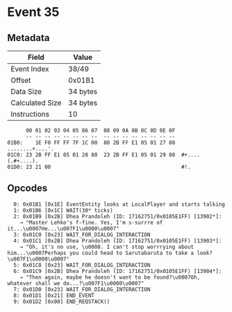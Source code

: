 # Event 35

## Metadata

| Field           | Value    |
|-----------------|----------|
| Event Index     | 38/49    |
| Offset          | 0x01B1   |
| Data Size       | 34 bytes |
| Calculated Size | 34 bytes |
| Instructions    | 10       |

```
      00 01 02 03 04 05 06 07  08 09 0A 0B 0C 0D 0E 0F
      -- -- -- -- -- -- -- --  -- -- -- -- -- -- -- --
01B0:    1E F0 FF FF 7F 1C 00  80 2B FF E1 05 01 27 80   ........+....'.
01C0: 23 2B FF E1 05 01 28 80  23 2B FF E1 05 01 29 80  #+....(.#+....).
01D0: 23 21 00                                          #!.             
```

## Opcodes

```
  0: 0x01B1 [0x1E] EventEntity looks at LocalPlayer and starts talking
  1: 0x01B6 [0x1C] WAIT(30* ticks)
  2: 0x01B9 [0x2B] Dhea Prandoleh (ID: 17162751/0x0105E1FF) [13902*]:
    → "Master Lehko's f-fine. Yes, I'm s-surrre of it...\u0007He...\u007F1\u0000\u0007"
  3: 0x01C0 [0x23] WAIT_FOR_DIALOG_INTERACTION
  4: 0x01C1 [0x2B] Dhea Prandoleh (ID: 17162751/0x0105E1FF) [13903*]:
    → "Oh, it's no use, \u0008. I can't stop worrrying about him...\u0007Perhaps you could head to Sarutabaruta to take a look?\u007F1\u0000\u0007"
  5: 0x01C8 [0x23] WAIT_FOR_DIALOG_INTERACTION
  6: 0x01C9 [0x2B] Dhea Prandoleh (ID: 17162751/0x0105E1FF) [13904*]:
    → "Then again, maybe he doesn't want to be found?\u0007Oh, whatever shall we do...?\u007F1\u0000\u0007"
  7: 0x01D0 [0x23] WAIT_FOR_DIALOG_INTERACTION
  8: 0x01D1 [0x21] END_EVENT
  9: 0x01D2 [0x00] END_REQSTACK()
```
